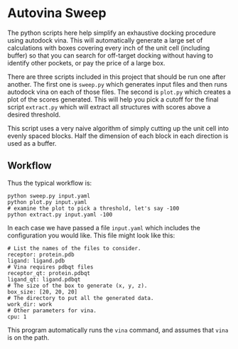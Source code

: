 # Autovina Sweep

The python scripts here help simplify an exhaustive docking procedure using
autodock vina. This will automatically generate a large set of calculations
with boxes covering every inch of the unit cell (including buffer) so that
you can search for off-target docking without having to identify other
pockets, or pay the price of a large box.

There are three scripts included in this project that should be run one
after another. The first one is `sweep.py` which generates input files and
then runs autodock vina on each of those files. The second is `plot.py` which
creates a plot of the scores generated. This will help you pick a cutoff
for the final script `extract.py` which will extract all structures with
scores above a desired threshold.

This script uses a very naive algorithm of simply cutting up the unit cell
into evenly spaced blocks. Half the dimension of each block in each direction
is used as a buffer.

## Workflow

Thus the typical workflow is:
```
python sweep.py input.yaml
python plot.py input.yaml
# examine the plot to pick a threshold, let's say -100
python extract.py input.yaml -100
```
In each case we have passed a file `input.yaml` which includes the
configuration you would like. This file might look like this:
```
# List the names of the files to consider.
receptor: protein.pdb
ligand: ligand.pdb
# Vina requires pdbqt files
receptor_qt: protein.pdbqt
ligand_qt: ligand.pdbqt
# The size of the box to generate (x, y, z).
box_size: [20, 20, 20]
# The directory to put all the generated data.
work_dir: work
# Other parameters for vina.
cpu: 1
```

This program automatically runs the `vina` command, and assumes that `vina`
is on the path.
